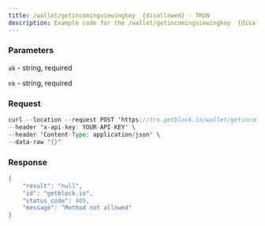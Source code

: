 ```yaml
---
title: /wallet/getincomingviewingkey  {disallowed} - TRON
description: Example code for the /wallet/getincomingviewingkey  {disallowed} rest method. Сomplete guide on how to use /wallet/getincomingviewingkey  {disallowed} rest in GetBlock.io Web3 documentation.
---
```


### Parameters


`ak` - string, required

`nk` - string, required

### Request

``` java
curl --location --request POST 'https://trx.getblock.io/wallet/getincomingviewingkey' \
--header 'x-api-key: YOUR-API-KEY' \
--header 'Content-Type: application/json' \
--data-raw '{}'
```

###  Response

``` java
{
    "result": "null",
    "id": "getblock.io",
    "status_code": 405,
    "message": "Method not allowed"
}
```

